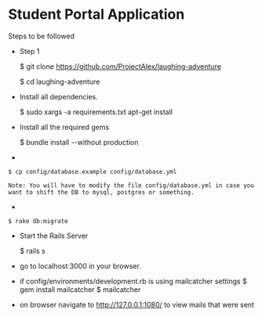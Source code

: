 Student Portal Application
==================
Steps to be followed

- Step 1
    
    $ git clone https://github.com/ProjectAlex/laughing-adventure

    $ cd laughing-adventure
- Install all dependencies. 
    
    $ sudo xargs -a requirements.txt apt-get install
- Install all the required gems
    
    $ bundle install --without production
- 

    $ cp config/database.example config/database.yml
    
    Note: You will have to modify the file config/database.yml in case you want to shift the DB to mysql, postgres or something. 
- 

    $ rake db:migrate
- Start the Rails Server 

    $ rails s
- go to localhost:3000 in your browser. 


- if config/environments/development.rb is using mailcatcher settings
    $ gem install mailcatcher 
    $ mailcatcher
    
- on browser navigate to http://127.0.0.1:1080/ to view mails that were sent 
